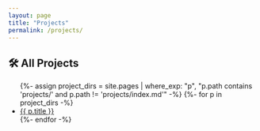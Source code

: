 ```yaml
---
layout: page
title: "Projects"
permalink: /projects/
---
```


<section class="projects-index">
  <div class="container">
    <h1 class="page-title">🛠️ All Projects</h1>
    <ul class="projects-list">
      {%- assign project_dirs = site.pages | where_exp: 
         "p", "p.path contains 'projects/' and p.path != 'projects/index.md'" -%}
      {%- for p in project_dirs -%}
        <li><a href="{{ p.url }}">{{ p.title }}</a></li>
      {%- endfor -%}
    </ul>
  </div>
</section>
